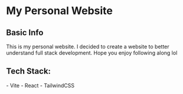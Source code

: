 <H1>My Personal Website</H1>
<H2>Basic Info</H2>
This is my personal website. I decided to create a website to better understand full stack development. Hope you enjoy following along lol

<H2>Tech Stack:</H2>
- Vite
- React
- TailwindCSS